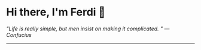 <h1>Hi there, I'm Ferdi 👋</h1>

<p><em>
  "Life is really simple, but men insist on making it complicated. " — Confucius
</em></p>

---
